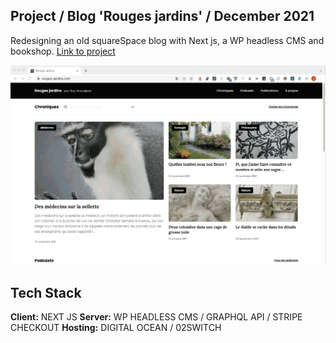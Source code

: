 ## Project / Blog 'Rouges jardins' / December 2021
Redesigning an old squareSpace blog with Next js, a WP headless CMS and bookshop. [Link to project](https://www.rouges-jardins.com/)

![](project.gif)



## Tech Stack

**Client:** NEXT JS 
**Server:** WP HEADLESS CMS / GRAPHQL API / STRIPE CHECKOUT
**Hosting:** DIGITAL OCEAN / 02SWITCH 